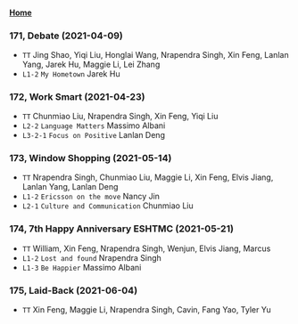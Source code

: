 #### [Home](https://eshtmc.github.io/)    

### 171, Debate (2021-04-09)

- `TT` Jing Shao, Yiqi Liu, Honglai Wang, Nrapendra Singh, Xin Feng, Lanlan Yang, Jarek Hu, Maggie Li, Lei Zhang
- `L1-2`  `My Hometown` Jarek Hu

### 172, Work Smart (2021-04-23)

- `TT` Chunmiao Liu, Nrapendra Singh, Xin Feng, Yiqi Liu
- `L2-2`  `Language Matters` Massimo Albani
- `L3-2-1`  `Focus on Positive` Lanlan Deng

### 173, Window Shopping (2021-05-14)

- `TT` Nrapendra Singh, Chunmiao Liu, Maggie Li, Xin Feng, Elvis Jiang, Lanlan Yang, Lanlan Deng
- `L1-2`  `Ericsson on the move` Nancy Jin
- `L2-1`  `Culture and Communication` Chunmiao Liu

### 174, 7th Happy Anniversary ESHTMC (2021-05-21)

- `TT` William, Xin Feng, Nrapendra Singh, Wenjun, Elvis Jiang, Marcus
- `L1-2`  `Lost and found` Nrapendra Singh
- `L1-3`  `Be Happier` Massimo Albani

### 175, Laid-Back (2021-06-04)

- `TT` Xin Feng, Maggie Li, Nrapendra Singh, Cavin, Fang Yao, Tyler Yu